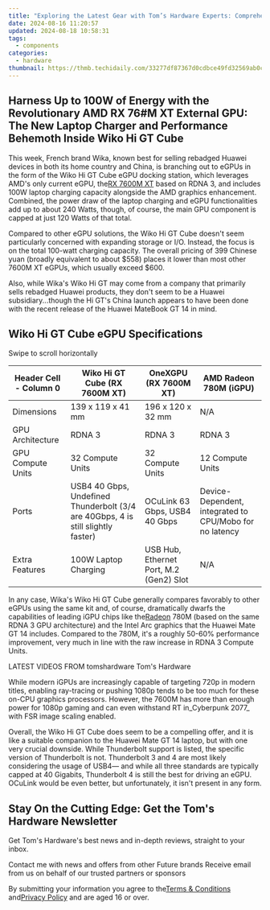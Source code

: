 ```yaml
---
title: "Exploring the Latest Gear with Tom’s Hardware Experts: Comprehensive Guides and Comparisons"
date: 2024-08-16 11:20:57
updated: 2024-08-18 10:58:31
tags:
  - components
categories:
  - hardware
thumbnail: https://thmb.techidaily.com/33277df87367d0cdbce49fd32569ab0c6e35402a20f9cd77a73d4dd6ae5bf66d.png
---
```


## Harness Up to 100W of Energy with the Revolutionary AMD RX 76#M XT External GPU: The New Laptop Charger and Performance Behemoth Inside Wiko Hi GT Cube

This week, French brand Wika, known best for selling rebadged Huawei devices in both its home country and China, is branching out to eGPUs in the form of the Wiko Hi GT Cube eGPU docking station, which leverages AMD's only current eGPU, the[RX 7600M XT](https://tools.techidaily.com) based on RDNA 3, and includes 100W laptop charging capacity alongside the AMD graphics enhancement. Combined, the power draw of the laptop charging and eGPU functionalities add up to about 240 Watts, though, of course, the main GPU component is capped at just 120 Watts of that total.

 Compared to other eGPU solutions, the Wiko Hi GT Cube doesn't seem particularly concerned with expanding storage or I/O. Instead, the focus is on the total 100-watt charging capacity. The overall pricing of 399 Chinese yuan (broadly equivalent to about $558) places it lower than most other 7600M XT eGPUs, which usually exceed $600.

 Also, while Wika's Wiko Hi GT may come from a company that primarily sells rebadged Huawei products, they don't seem to be a Huawei subsidiary...though the Hi GT's China launch appears to have been done with the recent release of the Huawei MateBook GT 14 in mind.

## Wiko Hi GT Cube eGPU Specifications

 Swipe to scroll horizontally

| Header Cell - Column 0 | Wiko Hi GT Cube (RX 7600M XT)                                                    | OneXGPU (RX 7600M XT)                   | AMD Radeon 780M (iGPU)                                  |
| ---------------------- | -------------------------------------------------------------------------------- | --------------------------------------- | ------------------------------------------------------- |
| Dimensions             | 139 x 119 x 41 mm                                                                | 196 x 120 x 32 mm                       | N/A                                                     |
| GPU Architecture       | RDNA 3                                                                           | RDNA 3                                  | RDNA 3                                                  |
| GPU Compute Units      | 32 Compute Units                                                                 | 32 Compute Units                        | 12 Compute Units                                        |
| Ports                  | USB4 40 Gbps, Undefined Thunderbolt (3/4 are 40Gbps, 4 is still slightly faster) | OCuLink 63 Gbps, USB4 40 Gbps           | Device-Dependent, integrated to CPU/Mobo for no latency |
| Extra Features         | 100W Laptop Charging                                                             | USB Hub, Ethernet Port, M.2 (Gen2) Slot | N/A                                                     |

 In any case, Wika's Wiko Hi GT Cube generally compares favorably to other eGPUs using the same kit and, of course, dramatically dwarfs the capabilities of leading iGPU chips like the[Radeon](https://tools.techidaily.com) 780M (based on the same RDNA 3 GPU architecture) and the Intel Arc graphics that the Huawei Mate GT 14 includes. Compared to the 780M, it's a roughly 50-60% performance improvement, very much in line with the raw increase in RDNA 3 Compute Units.

 LATEST VIDEOS FROM tomshardware Tom's Hardware

 While modern iGPUs are increasingly capable of targeting 720p in modern titles, enabling ray-tracing or pushing 1080p tends to be too much for these on-CPU graphics processors. However, the 7600M has more than enough power for 1080p gaming and can even withstand RT in_Cyberpunk 2077_ with FSR image scaling enabled.

 Overall, the Wiko Hi GT Cube does seem to be a compelling offer, and it is like a suitable companion to the Huawei Mate GT 14 laptop, but with one very crucial downside. While Thunderbolt support is listed, the specific version of Thunderbolt is not. Thunderbolt 3 and 4 are most likely considering the usage of USB4— and while all three standards are typically capped at 40 Gigabits, Thunderbolt 4 is still the best for driving an eGPU. OCuLink would be even better, but unfortunately, it isn't present in any form.

## Stay On the Cutting Edge: Get the Tom's Hardware Newsletter

 Get Tom's Hardware's best news and in-depth reviews, straight to your inbox.

 Contact me with news and offers from other Future brands  Receive email from us on behalf of our trusted partners or sponsors

 By submitting your information you agree to the[Terms & Conditions](https://futureplc.com/terms-conditions/) and[Privacy Policy](https://futureplc.com/privacy-policy/) and are aged 16 or over.

<ins class="adsbygoogle"
     style="display:block"
     data-ad-format="autorelaxed"
     data-ad-client="ca-pub-7571918770474297"
     data-ad-slot="1223367746"></ins>



<ins class="adsbygoogle"
     style="display:block"
     data-ad-client="ca-pub-7571918770474297"
     data-ad-slot="8358498916"
     data-ad-format="auto"
     data-full-width-responsive="true"></ins>
